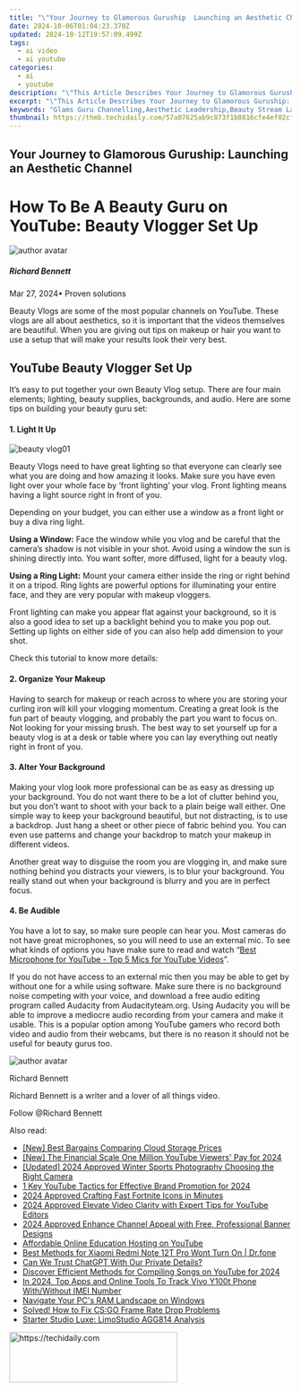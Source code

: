 ```yaml
---
title: "\"Your Journey to Glamorous Guruship  Launching an Aesthetic Channel\""
date: 2024-10-06T01:04:23.370Z
updated: 2024-10-12T19:57:09.499Z
tags:
  - ai video
  - ai youtube
categories:
  - ai
  - youtube
description: "\"This Article Describes Your Journey to Glamorous Guruship: Launching an Aesthetic Channel\""
excerpt: "\"This Article Describes Your Journey to Glamorous Guruship: Launching an Aesthetic Channel\""
keywords: "Glams Guru Channelling,Aesthetic Leadership,Beauty Stream Launch,Glamorous Guidance,Visual Visionary Guide,Glossy Channel Creation,Elegant Entrepreneurship"
thumbnail: https://thmb.techidaily.com/57a07625ab9c873f1b8816cfe4ef02cf1a6f9bda4b7acdd0899c793b0d810b70.jpg
---
```


## Your Journey to Glamorous Guruship: Launching an Aesthetic Channel

# How To Be A Beauty Guru on YouTube: Beauty Vlogger Set Up

![author avatar](https://images.wondershare.com/filmora/article-images/richard-bennett.jpg)

##### Richard Bennett

 Mar 27, 2024• Proven solutions

Beauty Vlogs are some of the most popular channels on YouTube. These vlogs are all about aesthetics, so it is important that the videos themselves are beautiful. When you are giving out tips on makeup or hair you want to use a setup that will make your results look their very best.

## YouTube Beauty Vlogger Set Up

It’s easy to put together your own Beauty Vlog setup. There are four main elements; lighting, beauty supplies, backgrounds, and audio. Here are some tips on building your beauty guru set:

#### 1\. Light It Up

![beauty vlog01](https://images.wondershare.com/filmora/article-images/beauty-vlog01.JPG)

Beauty Vlogs need to have great lighting so that everyone can clearly see what you are doing and how amazing it looks. Make sure you have even light over your whole face by ‘front lighting’ your vlog. Front lighting means having a light source right in front of you.

Depending on your budget, you can either use a window as a front light or buy a diva ring light.

**Using a Window:**  Face the window while you vlog and be careful that the camera’s shadow is not visible in your shot. Avoid using a window the sun is shining directly into. You want softer, more diffused, light for a beauty vlog.

**Using a Ring Light:**  Mount your camera either inside the ring or right behind it on a tripod. Ring lights are powerful options for illuminating your entire face, and they are very popular with makeup vloggers.

Front lighting can make you appear flat against your background, so it is also a good idea to set up a backlight behind you to make you pop out. Setting up lights on either side of you can also help add dimension to your shot.

Check this tutorial to know more details:

#### 2\. Organize Your Makeup

Having to search for makeup or reach across to where you are storing your curling iron will kill your vlogging momentum. Creating a great look is the fun part of beauty vlogging, and probably the part you want to focus on. Not looking for your missing brush. The best way to set yourself up for a beauty vlog is at a desk or table where you can lay everything out neatly right in front of you.

#### 3\. Alter Your Background

Making your vlog look more professional can be as easy as dressing up your background. You do not want there to be a lot of clutter behind you, but you don’t want to shoot with your back to a plain beige wall either. One simple way to keep your background beautiful, but not distracting, is to use a backdrop. Just hang a sheet or other piece of fabric behind you. You can even use patterns and change your backdrop to match your makeup in different videos.

Another great way to disguise the room you are vlogging in, and make sure nothing behind you distracts your viewers, is to blur your background. You really stand out when your background is blurry and you are in perfect focus.

#### 4\. Be Audible

You have a lot to say, so make sure people can hear you. Most cameras do not have great microphones, so you will need to use an external mic. To see what kinds of options you have make sure to read and watch “[Best Microphone for YouTube - Top 5 Mics for YouTube Videos](https://tools.techidaily.com/wondershare/filmora/download/)”.

If you do not have access to an external mic then you may be able to get by without one for a while using software. Make sure there is no background noise competing with your voice, and download a free audio editing program called Audacity from Audacityteam.org. Using Audacity you will be able to improve a mediocre audio recording from your camera and make it usable. This is a popular option among YouTube gamers who record both video and audio from their webcams, but there is no reason it should not be useful for beauty gurus too.

![author avatar](https://images.wondershare.com/filmora/article-images/richard-bennett.jpg)

Richard Bennett

Richard Bennett is a writer and a lover of all things video.

Follow @Richard Bennett

<ins class="adsbygoogle"
      style="display:block"
      data-ad-client="ca-pub-7571918770474297"
      data-ad-slot="8358498916"
      data-ad-format="auto"
      data-full-width-responsive="true"></ins>

<span class="atpl-alsoreadstyle">Also read:</span>
<div><ul>
<li><a href="https://fox-links.techidaily.com/new-best-bargains-comparing-cloud-storage-prices/"><u>[New] Best Bargains Comparing Cloud Storage Prices</u></a></li>
<li><a href="https://youtube-docs.techidaily.com/he-financial-scale-one-million-youtube-viewers-pay-for-2024/"><u>[New] The Financial Scale One Million YouTube Viewers' Pay for 2024</u></a></li>
<li><a href="https://fox-links.techidaily.com/updated-2024-approved-winter-sports-photography-choosing-the-right-camera/"><u>[Updated] 2024 Approved Winter Sports Photography Choosing the Right Camera</u></a></li>
<li><a href="https://youtube-videos.techidaily.com/1-key-youtube-tactics-for-effective-brand-promotion-for-2024/"><u>1 Key YouTube Tactics for Effective Brand Promotion for 2024</u></a></li>
<li><a href="https://youtube-videos.techidaily.com/2024-approved-crafting-fast-fortnite-icons-in-minutes/"><u>2024 Approved Crafting Fast Fortnite Icons in Minutes</u></a></li>
<li><a href="https://youtube-videos.techidaily.com/2024-approved-elevate-video-clarity-with-expert-tips-for-youtube-editors/"><u>2024 Approved Elevate Video Clarity with Expert Tips for YouTube Editors</u></a></li>
<li><a href="https://youtube-videos.techidaily.com/2024-approved-enhance-channel-appeal-with-free-professional-banner-designs/"><u>2024 Approved Enhance Channel Appeal with Free, Professional Banner Designs</u></a></li>
<li><a href="https://youtube-videos.techidaily.com/affordable-online-education-hosting-on-youtube/"><u>Affordable Online Education Hosting on YouTube</u></a></li>
<li><a href="https://howto.techidaily.com/best-methods-for-xiaomi-redmi-note-12t-pro-wont-turn-on-drfone-by-drfone-fix-android-problems-fix-android-problems/"><u>Best Methods for Xiaomi Redmi Note 12T Pro Wont Turn On | Dr.fone</u></a></li>
<li><a href="https://tech-haven.techidaily.com/can-we-trust-chatgpt-with-our-private-details/"><u>Can We Trust ChatGPT With Our Private Details?</u></a></li>
<li><a href="https://youtube-videos.techidaily.com/discover-efficient-methods-for-compiling-songs-on-youtube-for-2024/"><u>Discover Efficient Methods for Compiling Songs on YouTube for 2024</u></a></li>
<li><a href="https://unlock-android.techidaily.com/in-2024-top-apps-and-online-tools-to-track-vivo-y100t-phone-withwithout-imei-number-by-drfone-android/"><u>In 2024, Top Apps and Online Tools To Track Vivo Y100t Phone With/Without IMEI Number</u></a></li>
<li><a href="https://win11.techidaily.com/navigate-your-pcs-ram-landscape-on-windows/"><u>Navigate Your PC's RAM Landscape on Windows</u></a></li>
<li><a href="https://win-able.techidaily.com/solved-how-to-fix-csgo-frame-rate-drop-problems/"><u>Solved! How to Fix CS:GO Frame Rate Drop Problems</u></a></li>
<li><a href="https://buynow-tips.techidaily.com/starter-studio-luxe-limostudio-agg814-analysis/"><u>Starter Studio Luxe: LimoStudio AGG814 Analysis</u></a></li>
</ul></div>

<!-- affiliate ads begin -->
<a href="https://aligracehair.sjv.io/c/5597632/1915825/19272" target="_top" id="1915825">
  <img src="//a.impactradius-go.com/display-ad/19272-1915825" border="0" alt="https://techidaily.com" width="300" height="90"/>
</a>
<img height="0" width="0" src="https://aligracehair.sjv.io/i/5597632/1915825/19272" style="position:absolute;visibility:hidden;" border="0" />
<!-- affiliate ads end -->

